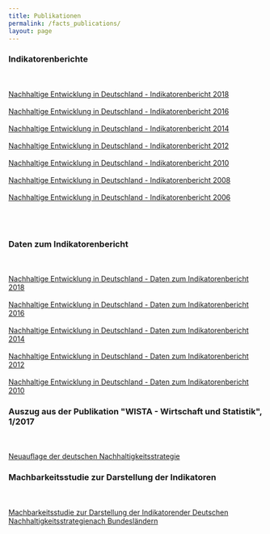 ```yaml
---
title: Publikationen
permalink: /facts_publications/
layout: page
---
```


### Indikatorenberichte
<br><br>
[Nachhaltige Entwicklung in Deutschland - Indikatorenbericht 2018](https://nachhaltige-entwicklung-deutschland.github.io/open-sdg-site-starter/assets/publications/reports/2018.pdf)
<br><br>
[Nachhaltige Entwicklung in Deutschland - Indikatorenbericht 2016](https://nachhaltige-entwicklung-deutschland.github.io/open-sdg-site-starter/assets/publications/reports/2016.pdf)
<br><br>
[Nachhaltige Entwicklung in Deutschland - Indikatorenbericht 2014](https://nachhaltige-entwicklung-deutschland.github.io/open-sdg-site-starter/assets/publications/reports/2014.pdf)
<br><br>
[Nachhaltige Entwicklung in Deutschland - Indikatorenbericht 2012](https://nachhaltige-entwicklung-deutschland.github.io/open-sdg-site-starter/assets/publications/reports/2012.pdf)
<br><br>
[Nachhaltige Entwicklung in Deutschland - Indikatorenbericht 2010](https://nachhaltige-entwicklung-deutschland.github.io/open-sdg-site-starter/assets/publications/reports/2010.pdf)
<br><br>
[Nachhaltige Entwicklung in Deutschland - Indikatorenbericht 2008](https://nachhaltige-entwicklung-deutschland.github.io/open-sdg-site-starter/assets/publications/reports/2008.pdf)
<br><br>
[Nachhaltige Entwicklung in Deutschland - Indikatorenbericht 2006](https://nachhaltige-entwicklung-deutschland.github.io/open-sdg-site-starter/assets/publications/reports/2006.pdf)
<br><br>
<br><br>
### Daten zum Indikatorenbericht
<br><br>
[Nachhaltige Entwicklung in Deutschland - Daten zum Indikatorenbericht 2018](https://nachhaltige-entwicklung-deutschland.github.io/open-sdg-site-starter/assets/publications/reports/daten2018.pdf)
<br><br>
[Nachhaltige Entwicklung in Deutschland - Daten zum Indikatorenbericht 2016](https://nachhaltige-entwicklung-deutschland.github.io/open-sdg-site-starter/assets/publications/reports/daten2016.pdf)
<br><br>
[Nachhaltige Entwicklung in Deutschland - Daten zum Indikatorenbericht 2014](https://nachhaltige-entwicklung-deutschland.github.io/open-sdg-site-starter/assets/publications/reports/daten2014.pdf)
<br><br>
[Nachhaltige Entwicklung in Deutschland - Daten zum Indikatorenbericht 2012](https://nachhaltige-entwicklung-deutschland.github.io/open-sdg-site-starter/assets/publications/reports/daten2012.pdf)
<br><br>
[Nachhaltige Entwicklung in Deutschland - Daten zum Indikatorenbericht 2010](https://nachhaltige-entwicklung-deutschland.github.io/open-sdg-site-starter/assets/publications/reports/daten2010.pdf)

### Auszug aus der Publikation "WISTA - Wirtschaft und Statistik", 1/2017
<br><br>
[Neuauflage der deutschen Nachhaltigkeitsstrategie](https://nachhaltige-entwicklung-deutschland.github.io/open-sdg-site-starter/assets/publications/reports/wista2017_01.pdf)

### Machbarkeitsstudie zur Darstellung der Indikatoren
<br><br>
[Machbarkeitsstudie zur Darstellung der Indikatorender Deutschen Nachhaltigkeitsstrategienach Bundesländern](https://nachhaltige-entwicklung-deutschland.github.io/open-sdg-site-starter/assets/publications/reports/machbarkeitsstudie.pdf)
